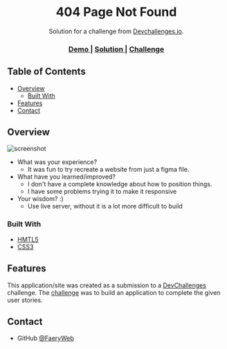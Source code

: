 <!-- Please update value in the {}  -->

<h1 align="center">404 Page Not Found</h1>

<div align="center">
   Solution for a challenge from  <a href="http://devchallenges.io" target="_blank">Devchallenges.io</a>.
</div>

<div align="center">
  <h3>
    <a href="https://stately-chebakia-f1f04d.netlify.app">
      Demo
    </a>
    <span> | </span>
    <a href="https://github.com/FaeryWeb/404-Page-Not-Found">
      Solution
    </a>
    <span> | </span>
    <a href="https://devchallenges.io/challenges/wBunSb7FPrIepJZAg0sY">
      Challenge
    </a>
  </h3>
</div>

<!-- TABLE OF CONTENTS -->

## Table of Contents

- [Overview](#overview)
  - [Built With](#built-with)
- [Features](#features)
- [Contact](#contact)

<!-- OVERVIEW -->

## Overview

![screenshot](https://api.pikwy.com/web/640bc47f3ea694728b45389c.jpg)

- What was your experience?
  - It was fun to try recreate a website from just a figma file.
- What have you learned/improved?
  - I don't have a complete knowledge about how to position things.
  - I have some problems trying it to make it responsive
- Your wisdom? :)
  - Use live server, without it is a lot more difficult to build

### Built With

<!-- This section should list any major frameworks that you built your project using. Here are a few examples.-->

- [HMTL5](https://html.com/)
- [CSS3](https://www.w3.org/Style/CSS/Overview.en.html)

## Features

<!-- List the features of your application or follow the template. Don't share the figma file here :) -->

This application/site was created as a submission to a [DevChallenges](https://devchallenges.io/challenges) challenge. The [challenge](https://devchallenges.io/challenges/wBunSb7FPrIepJZAg0sY) was to build an application to complete the given user stories.

## Contact

- GitHub [@FaeryWeb](https://github.com/FaeryWeb)
